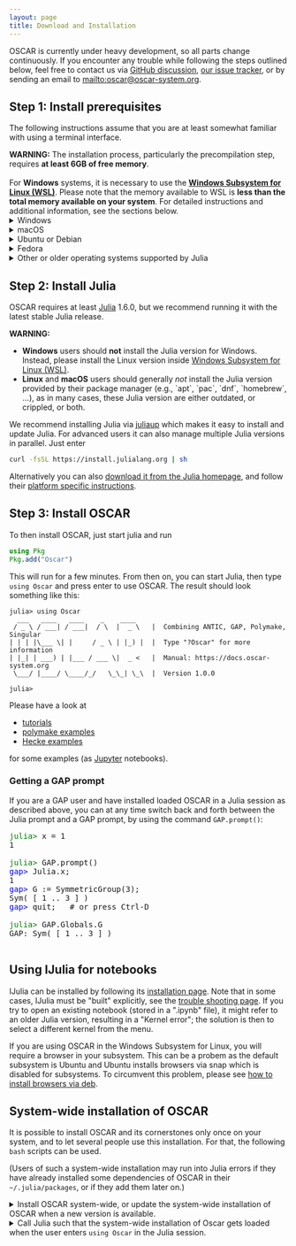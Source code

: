 ```yaml
---
layout: page
title: Download and Installation
---
```


OSCAR is currently under heavy development, so all parts
change continuously. If you encounter any trouble while following
the steps outlined below, feel free to contact us via
[GitHub discussion](https://github.com/oscar-system/Oscar.jl/discussions),
[our issue tracker](https://github.com/oscar-system/Oscar.jl/issues),
or by sending an email to <mailto:oscar@oscar-system.org>.


## Step 1: Install prerequisites

The following instructions assume that you are at least somewhat familiar with using a
terminal interface.

<div class="message">
  <strong>WARNING:</strong>
  The installation process, particularly the precompilation step, requires 
  <strong>at least 6GB of free memory</strong>.
<br>
<br>
  For <strong>Windows</strong> systems, it is necessary to use the 
  <a href="https://learn.microsoft.com/en-us/windows/wsl"><strong>Windows Subsystem for Linux (WSL)</strong></a>. Please note that the memory available 
  to WSL is <strong>less than the total memory available on your system</strong>. 
  For detailed instructions and additional information, see the sections below.
</div>
<div class="clickdesc">

<details>
<summary>
Windows
</summary>
Please install <a href="https://learn.microsoft.com/en-us/windows/wsl">Windows Subsystem for Linux (WSL)</a> following the <a href="https://learn.microsoft.com/en-us/windows/wsl/install">official instructions</a>. You should now have an App "Ubuntu" in your start menu (run "explorer.exe ." in the Ubuntu terminal to open the current folder in the Windows File Explorer). You can now follow the prerequisites installation instructions for <em><a href="#install-ubuntu">Ubuntu</a></em> below.
<br>
<br>
Recall that your WSL Subsystem should have <strong>at least 6GB of free memory</strong> for the installation step (specifically, the precompilation). Please note that the memory available 
to WSL is <strong>less than the total memory available on your system</strong>.
<br>
<br>
Please consult the <a href="https://learn.microsoft.com/en-us/windows/wsl/wsl-config#main-wsl-settings">official instructions</a> to learn how to adjust the memory of your WSL. Additionally, the <i>.wslconfig</i> sample file <a href="https://learn.microsoft.com/en-us/windows/wsl/wsl-config#example-wslconfig-file">here</a>
demonstrates some of the configuration options available.
</details>

<details>
<summary>
macOS
</summary>
If you are using macOS 10.12 or newer, you need to install the Xcode command
line tools, as explained in the following instructions.
<ol>
<li>Launch a Terminal and copy and paste the command <code>xcode-select --install</code>, then press enter.</li>
<li>A window will appear asking you: <q>The xcode-select command requires
the command line developer tools. Would you like to install the tools
now?</q>. Confirm this by clicking <q>Install</q>.</li>
<li>Wait for this to complete; it needs to download about 130 MB of data.</li>
<li>You can verify that everything worked verifying the
<code>/Library/Developer/CommandLineTools/usr/bin/</code> exists and
contains executables such as <code>clang</code> and <code>clang++</code>,
the C and C++ compiler.</li>
</ol>
</details>

<details id="install-ubuntu">
<summary>
Ubuntu or Debian
</summary>
If you are using Ubuntu 18.04 "Bionic" or newer, or Debian 10 "Buster" or newer, proceed as follows:
Enter these commands into a terminal (this will prompt for your password
and requires that you have permissions to administer your computer).
{% highlight bash %}
sudo apt update
sudo apt install build-essential
{% endhighlight %}
</details>

<details>
<summary>
Fedora
</summary>
If you are using Fedora 28 or newer,
enter the following commands into a terminal (this will prompt for your password
and requires that you have permissions to administer your computer).
{% highlight bash %}
sudo dnf install gcc-c++ make
{% endhighlight %}
</details>

<details>
<summary>
Other or older operating systems supported by Julia
</summary>
We do not provided official support for other such systems at this time. But
if you wish to try anyway, you will need to install at least GNU make, and a
fairly recent C++ compiler supporting the C++17 standard.
Suitable compilers include
<ul>
<li>GNU C/C++ compiler (gcc) version 7 or newer,</li>
<li>Clang C/C++ compiler version 5 or newer,</li>
<li>Intel C/C++ Compiler (icc) version 19.0 or newer.</li>
</ul>
</details>

</div>

## Step 2: Install Julia

OSCAR requires at least [Julia](https://julialang.org) 1.6.0, but we recommend running it with the latest stable Julia release.

<div class="message">
   <strong>WARNING:</strong>
   <ul>
   <li>
   <strong>Windows</strong> users should <strong>not</strong> install the Julia version for Windows.
   Instead, please install the Linux version inside <a href="https://learn.microsoft.com/en-us/windows/wsl">Windows Subsystem for Linux (WSL)</a>.
   </li>
   <li>
   <strong>Linux</strong> and <strong>macOS</strong> users should generally <em>not</em> install the Julia version
   provided by their package manager (e.g., `apt`, `pac`, `dnf`, `homebrew`, ...), as in many cases,
   these Julia version are either outdated, or crippled, or both.
   </li>
   </ul>
</div>


We recommend installing Julia via [juliaup](https://github.com/JuliaLang/juliaup)
which makes it  easy to install and update Julia. For advanced users it can also
manage multiple Julia versions in parallel. Just enter
```sh
curl -fsSL https://install.julialang.org | sh
```

Alternatively you can also [download it from the Julia homepage](https://julialang.org/downloads/),
and follow their [platform specific instructions](https://julialang.org/downloads/platform/).


## Step 3: Install OSCAR

To then install OSCAR, just start julia and run

```julia
using Pkg
Pkg.add("Oscar")
```

This will run for a few minutes. From then on, you can start Julia, then type `using Oscar`
and press enter to use OSCAR. The result should look something like this:

```console?lang=julia
julia> using Oscar
  ___   ____   ____    _    ____
 / _ \ / ___| / ___|  / \  |  _ \   |  Combining ANTIC, GAP, Polymake, Singular
| | | |\___ \| |     / _ \ | |_) |  |  Type "?Oscar" for more information
| |_| | ___) | |___ / ___ \|  _ <   |  Manual: https://docs.oscar-system.org
 \___/ |____/ \____/_/   \_\_| \_\  |  Version 1.0.0

julia>
```

Please have a look at

  - [tutorials](https://www.oscar-system.org/tutorials/)
  - [polymake examples](https://github.com/micjoswig/oscar-notebooks)
  - [Hecke examples](https://github.com/thofma/HeckeTutorials.jl)

for some examples (as [Jupyter](https://jupyter.org/) notebooks).


### Getting a GAP prompt

If you are a GAP user and have installed loaded OSCAR in a Julia session as
described above, you can at any time switch back and forth between the Julia prompt
and a GAP prompt, by using the command `GAP.prompt()`:

<pre>
<span style="color: green">julia></span> x = 1
1

<span style="color: green">julia></span> GAP.prompt()
<span style="color: blue">gap></span> Julia.x;
1
<span style="color: blue">gap></span> G := SymmetricGroup(3);
Sym( [ 1 .. 3 ] )
<span style="color: blue">gap></span> quit;   # or press Ctrl-D

<span style="color: green">julia></span> GAP.Globals.G
GAP: Sym( [ 1 .. 3 ] )

</pre>



## Using IJulia for notebooks

IJulia can be installed by following its
[installation page](https://julialang.github.io/IJulia.jl/stable/manual/installation/).
Note that in some cases, IJulia must be "built" explicitly, see
the [trouble shooting page](https://julialang.github.io/IJulia.jl/stable/manual/troubleshooting/).
If you try to open an existing notebook (stored in a ".ipynb" file), it might refer to an
older Julia version, resulting in a "Kernel error"; the solution is then to select
a different kernel from the menu.

If you are using OSCAR in the Windows Subsystem for Linux, you will require a browser 
in your subsystem. This can be a probem as the default subsystem is Ubuntu and Ubuntu 
installs browsers via snap which is disabled for subsystems. To circumvent this problem, 
please see [how to install browsers via deb](https://www.omgubuntu.co.uk/2022/04/how-to-install-firefox-deb-apt-ubuntu-22-04).


## System-wide installation of OSCAR

It is possible to install OSCAR and its cornerstones only once on your system,
and to let several people use this installation.
For that, the following `bash` scripts can be used.

(Users of such a system-wide installation may run into Julia errors
if they have already installed some dependencies of OSCAR in their
<code>~/.julia/packages</code>, or if they <C>add</C> them later on.)

<div class="clickdesc">

<details>
<summary>
Install OSCAR system-wide,
or update the system-wide installation of OSCAR when a new version is available.
</summary>
Enter the following commands into a file (for example <code>oscar_systemwide_install</code>),
adjust the paths for the variables <code>julia_for_oscar</code> and <code>central_depot</code>,
and then run the script in a terminal (with administrator rights).
{% highlight bash %}
#!/bin/bash

# Specify the intended version of Julia.
julia_for_oscar=/users/oscar/julia-1.8.5/bin/julia

# Specify the intended location of the central Oscar installation.
central_depot=/users/oscar/JULIA_DEPOT

# We will store the necessary artifacts in the
# "architecture dependent location" in Julia's default DEPOT_PATH.
# First determine this path and create the directory if necessary.
# (Here we asume that `DEPOT_PATH[2]` is the architecture-specific
# shared system directory, as documented for the default value of
# `DEPOT_PATH`.)
system_depot=$(${julia_for_oscar} --startup-file=no -e 'println(DEPOT_PATH[2])')
mkdir -p "${system_depot}/artifacts"

# Set the Julia variables that control the location of packages.
# (Do not admit the current user's own depot path.)
export JULIA_DEPOT_PATH=${central_depot}:${system_depot}

# Clean the environment, such that the already centrally installed packages
# get replaced by newer versions if necessary.
# (This is safer than calling `Pkg.update()` in Julia.)
# Then let Julia install and precompile the packages.
${julia_for_oscar} --project=@v#.#-oscar -e 'using Pkg, Artifacts; \
rm("'${central_depot}'/environments/v" * join(split(string(VERSION), ".")[1:2], ".") * "/Project.toml", force=true)
Artifacts.with_artifacts_directory("'${system_depot}'/artifacts") do; \
Pkg.add("Oscar"); \
Pkg.add("GAP"); \
Pkg.add("Nemo"); \
Pkg.add("Hecke"); \
Pkg.add("Singular"); \
Pkg.add("Polymake"); \
Pkg.add("AbstractAlgebra"); \
Pkg.instantiate(); \
end; \
exit();'
{% endhighlight %}
</details>

<details>
<summary>
Call Julia such that the system-wide installation of Oscar gets loaded
when the user enters <code>using Oscar</code> in the Julia session.
</summary>
Enter the following commands into a file (for example <code>julia_with_oscar</code>),
adjust the paths for the variables <code>julia_for_oscar</code> and <code>central_depot</code>,
and then run the script in a terminal (not with administrator rights).
{% highlight bash %}
#!/bin/bash

# Specify the intended version of Julia.
julia_for_oscar=/users/oscar/julia-1.8.5/bin/julia

# Specify the intended location of the central Oscar installation.
central_depot=/users/oscar/JULIA_DEPOT

# Admit the path with the central installation.
export JULIA_DEPOT_PATH=:${central_depot}
export JULIA_LOAD_PATH=":@v#.#-oscar"

# Call Julia.
${julia_for_oscar} $*
{% endhighlight %}
</details>

</div>
